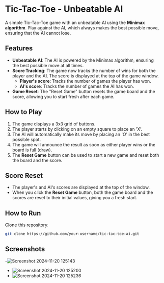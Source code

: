 # Tic-Tac-Toe - Unbeatable AI

A simple Tic-Tac-Toe game with an unbeatable AI using the **Minimax algorithm**. Play against the AI, which always makes the best possible move, ensuring that the AI cannot lose.

## Features
- **Unbeatable AI**: The AI is powered by the Minimax algorithm, ensuring the best possible move at all times.
- **Score Tracking**: The game now tracks the number of wins for both the player and the AI. The score is displayed at the top of the game window. 
  - **Player's score**: Tracks the number of games the player has won.
  - **AI's score**: Tracks the number of games the AI has won.
- **Game Reset**: The "Reset Game" button resets the game board and the score, allowing you to start fresh after each game.
  
## How to Play
1. The game displays a 3x3 grid of buttons. 
2. The player starts by clicking on an empty square to place an 'X'.
3. The AI will automatically make its move by placing an 'O' in the best possible spot.
4. The game will announce the result as soon as either player wins or the board is full (draw).
5. The **Reset Game** button can be used to start a new game and reset both the board and the score.

## Score Reset
- The player's and AI's scores are displayed at the top of the window. 
- When you click the **Reset Game** button, both the game board and the scores are reset to their initial values, giving you a fresh start.

## How to Run
Clone this repository:
```bash
git clone https://github.com/your-username/tic-tac-toe-ai.git
```
## Screenshots
-![Screenshot 2024-11-20 125143](https://github.com/user-attachments/assets/37b39048-fe75-42fd-87c3-8c0c417f858d)
- ![Screenshot 2024-11-20 125200](https://github.com/user-attachments/assets/43b4c8d4-01ca-429a-b832-d850bd364342)
- ![Screenshot 2024-11-20 125236](https://github.com/user-attachments/assets/a62a062e-1161-4f38-a3dd-fba2a558cc39)
 

